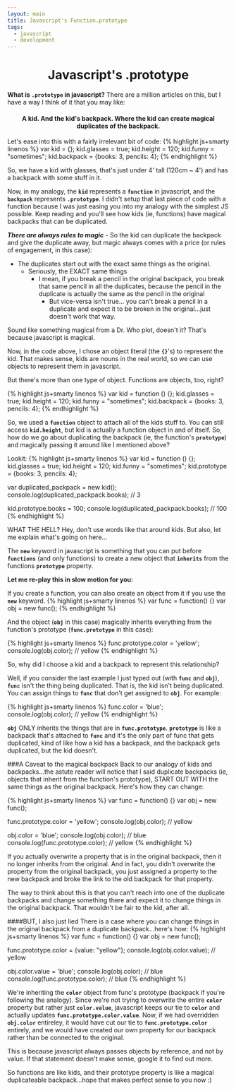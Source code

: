 ```yaml
---
layout: main
title: Javascript's Function.prototype
tags:
  - javascript
  - development
---
```

# <center>Javascript's .prototype</center>
__What is `.prototype` in javascript?__ There are a million articles on this, but I have a way I think of it that you may like:
#### <center>A kid.  And the kid's backpack.  Where the kid can create magical duplicates of the backpack.</center>
Let's ease into this with a fairly irrelevant bit of code:
{% highlight js+smarty linenos %}
var kid = {};
kid.glasses = true;
kid.height = 120;
kid.funny = "sometimes";
kid.backpack = {books: 3, pencils: 4};
{% endhighlight %}

So, we have a kid with glasses, that's just under 4' tall (120cm ~ 4') and has a backpack with some stuff in it.

Now, in my analogy, the **`kid`** represents a **`function`** in javascript, and the **`backpack`** represents **`.prototype`**. I didn't setup that last piece of code with a function because I was just easing you into my analogy with the simplest JS possible.  Keep reading and you'll see how kids (ie, functions) have magical backpacks that can be duplicated.

***There are always rules to magic*** - So the kid can duplicate the backpack and give the duplicate away, but magic always comes with a price (or rules of engagement, in this case):

* The duplicates start out with the exact same things as the original.
  * Seriously, the EXACT same things
    * I mean, if you break a pencil in the original backpack, you break that same pencil in all the duplicates, because the pencil in the duplicate is actually the same as the pencil in the original
      * But vice-versa isn't true... you can't break a pencil in a duplicate and expect it to be broken in the original...just doesn't work that way.

Sound like something magical from a Dr. Who plot, doesn't it?  That's because javascript is magical.

Now, in the code above, I chose an object literal (the **`{}`**'s) to represent the kid.  That makes sense, kids are nouns in the real world, so we can use objects to represent them in javascript.

But there's more than one type of object.  Functions are objects, too, right?

{% highlight js+smarty linenos %}
var kid = function () {};
kid.glasses = true;
kid.height = 120;
kid.funny = "sometimes";
kid.backpack = {books: 3, pencils: 4};
{% endhighlight %}

So, we used a **`function`** object to attach all of the kids stuff to.  You can still access **`kid.height`**, but kid is actually a function object in and of itself.  So, how do we go about duplicating the backpack (ie, the function's **`prototype`**) and magically passing it around like I mentioned above?

Lookit:
{% highlight js+smarty linenos %}
var kid = function () {};
kid.glasses = true;
kid.height = 120;
kid.funny = "sometimes";
kid.prototype = {books: 3, pencils: 4};

var duplicated_packpack = new kid();
console.log(duplicated_packpack.books); // 3

kid.prototype.books = 100;
console.log(duplicated_packpack.books); // 100
{% endhighlight %}

WHAT THE HELL?  Hey, don't use words like that around kids.  But also, let me explain what's going on here...

The **`new`** keyword in javascript is something that you can put before **`functions`** (and only functions) to create a new object that **`inherits`** from the functions **`prototype`** property.

**Let me re-play this in slow motion for you:**

If you create a function, you can also create an object from it if you use the **`new`** keyword.
{% highlight js+smarty linenos %}
var func = function() {}
var obj = new func();
{% endhighlight %}

And the object (**`obj`** in this case) magically inherits everything from the function's prototype (**`func.prototype`** in this case):

{% highlight js+smarty linenos %}
func.prototype.color = 'yellow';
console.log(obj.color); // yellow
{% endhighlight %}

So, why did I choose a kid and a backpack to represent this relationship?

Well, if you consider the last example I just typed out (with **`func`** and **`obj`**), **`func`** isn't the thing being duplicated.  That is, the kid isn't being duplicated.  You can assign things to **`func`** that don't get assigned to **`obj`**.  For example: 

{% highlight js+smarty linenos %}
func.color = 'blue';
console.log(obj.color); // yellow
{% endhighlight %}

**`obj`** ONLY inherits the things that are in **`func.prototype`**.  **`prototype`** is like a backpack that's attached to **`func`** and it's the only part of func that gets duplicated, kind of like how a kid has a backpack, and the backpack gets duplicated, but the kid doesn't.

###A Caveat to the magical backpack
Back to our analogy of kids and backpacks...the astute reader will notice that I said duplicate backpacks (ie, objects that inherit from the function's prototype), START OUT WITH the same things as the original backpack.  Here's how they can change:

{% highlight js+smarty linenos %}
var func = function() {}
var obj = new func();

func.prototype.color = 'yellow';
console.log(obj.color); // yellow

obj.color = 'blue';
console.log(obj.color); // blue
console.log(func.prototype.color); // yellow
{% endhighlight %}

If you actually overwrite a property that is in the original backpack, then it no longer inherits from the original.  And in fact, you didn't overwrite the property from the original backpack, you just assigned a property to the new backpack and broke the link to the old backpack for that property.

The way to think about this is that you can't reach into one of the duplicate backpacks and change something there and expect it to change things in the original backpack.  That wouldn't be fair to the kid, after all.  

####BUT, I also just lied
There is a case where you can change things in the original backpack from a duplicate backpack...here's how:
{% highlight js+smarty linenos %}
var func = function() {}
var obj = new func();

func.prototype.color = {value: "yellow"};
console.log(obj.color.value); // yellow

obj.color.value = 'blue';
console.log(obj.color); // blue
console.log(func.prototype.color); // blue
{% endhighlight %}

We're inheriting the **`color`** object from func's prototype (backpack if you're following the analogy).  Since we're not trying to overwrite the entire **`color`** property but rather just **`color.value`**, javascript keeps our tie to **`color`** and actually updates **`func.prototype.color.value`**.  Now, if we had overridden **`obj.color`** entireley, it would have cut our tie to **`func.prototype.color`** entirely, and we would have created our own property for our backpack rather than be connected to the original.

This is because javascript always passes objects by reference, and not by value.  If that statement doesn't make sense, google it to find out more.

So functions are like kids, and their prototype property is like a magical duplicateable backpack...hope that makes perfect sense to you now :)


